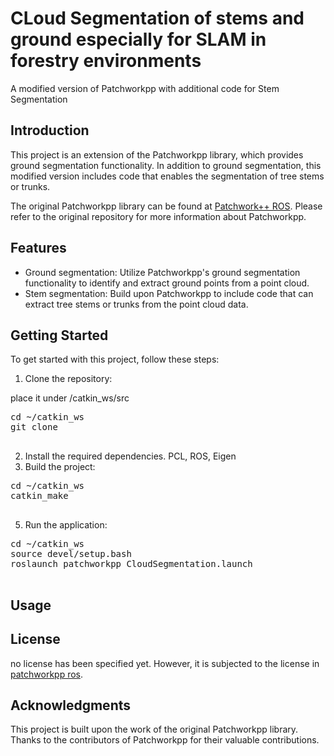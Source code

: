 # CLoud Segmentation of stems and ground especially for SLAM in forestry environments

A modified version of Patchworkpp with additional code for Stem Segmentation

## Introduction

This project is an extension of the Patchworkpp library, which provides ground segmentation functionality. In addition to ground segmentation, this modified version includes code that enables the segmentation of tree stems or trunks.

The original Patchworkpp library can be found at [Patchwork++ ROS](https://github.com/original_repository_link). Please refer to the original repository for more information about Patchworkpp.

## Features

- Ground segmentation: Utilize Patchworkpp's ground segmentation functionality to identify and extract ground points from a point cloud.
- Stem segmentation: Build upon Patchworkpp to include code that can extract tree stems or trunks from the point cloud data.

## Getting Started

To get started with this project, follow these steps:

1. Clone the repository:

place it under /catkin_ws/src
  <pre>
cd ~/catkin_ws
git clone
  </pre>

2. Install the required dependencies. 
PCL, ROS, Eigen
3. Build the project:
  <pre>
cd ~/catkin_ws
catkin_make
  </pre>

5. Run the application:
  <pre>
cd ~/catkin_ws
source devel/setup.bash
roslaunch patchworkpp CloudSegmentation.launch
  </pre>

## Usage


## License

 no license has been specified yet. However, it is subjected to the license in [patchworkpp ros](https://github.com/original_repository_link).

## Acknowledgments

This project is built upon the work of the original Patchworkpp library. Thanks to the contributors of Patchworkpp for their valuable contributions.





